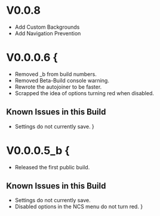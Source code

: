 # V0.0.8
  * Add Custom Backgrounds
  * Add Navigation Prevention

# V0.0.0.6 {
  * Removed _b from build numbers.
  * Removed Beta-Build console warning.
  * Rewrote the autojoiner to be faster.
  * Scrapped the idea of options turning red when disabled.
  
 ## Known Issues in this Build
* Settings do not currently save.
}

# V0.0.0.5_b {
  * Released the first public build.
  
  ## Known Issues in this Build
  * Settings do not currently save.
  * Disabled options in the NCS menu do not turn red.
}
